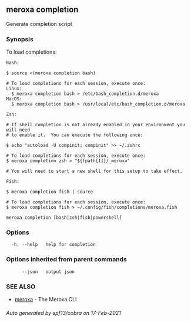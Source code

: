 ## meroxa completion

Generate completion script

### Synopsis

To load completions:

	Bash:
	
	$ source <(meroxa completion bash)
	
	# To load completions for each session, execute once:
	Linux:
	  $ meroxa completion bash > /etc/bash_completion.d/meroxa
	MacOS:
	  $ meroxa completion bash > /usr/local/etc/bash_completion.d/meroxa
	
	Zsh:
	
	# If shell completion is not already enabled in your environment you will need
	# to enable it.  You can execute the following once:
	
	$ echo "autoload -U compinit; compinit" >> ~/.zshrc
	
	# To load completions for each session, execute once:
	$ meroxa completion zsh > "${fpath[1]}/_meroxa"
	
	# You will need to start a new shell for this setup to take effect.
	
	Fish:
	
	$ meroxa completion fish | source
	
	# To load completions for each session, execute once:
	$ meroxa completion fish > ~/.config/fish/completions/meroxa.fish
	

```
meroxa completion [bash|zsh|fish|powershell]
```

### Options

```
  -h, --help   help for completion
```

### Options inherited from parent commands

```
      --json   output json
```

### SEE ALSO

* [meroxa](meroxa.md)	 - The Meroxa CLI

###### Auto generated by spf13/cobra on 17-Feb-2021
